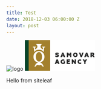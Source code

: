 ```yaml
---
title: Test
date: 2018-12-03 06:00:00 Z
layout: post
---
```


<!-- ![logo](https://raw.githubusercontent.com/kuznetsovandrey76/jekyll/master/images/logo.png)   -->
<img src="https://raw.githubusercontent.com/kuznetsovandrey76/jekyll/master/images/logo.png" alt="logo"/>
<img src="/images/logo.png" alt="logo"/>

Hello from siteleaf